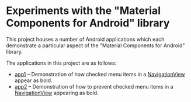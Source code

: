 # Experiments with the "Material Components for Android" library

This project houses a number of Android applications which each demonstrate a particular aspect of the "Material Components for Android" library.

The applications in this project are as follows:

* [app1](app1) – Demonstration of how checked menu items in a [NavigationView](https://developer.android.com/reference/com/google/android/material/navigation/NavigationView) appear as bold.
* [app2](app2) – Demonstration of how to prevent checked menu items in a [NavigationView](https://developer.android.com/reference/com/google/android/material/navigation/NavigationView) appearing as bold.
